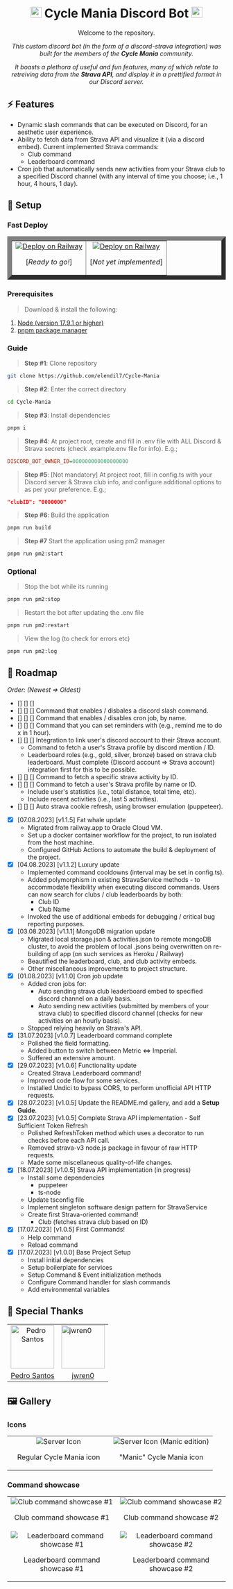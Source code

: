 <div align="center">
    <h1>
        <img width="25px" src="./public/icon/server-icon-emoji-512.png" alt="Server Icon">
        Cycle Mania Discord Bot
        <img width="25px" src="./public/icon/server-icon-emoji-512.png" alt="Server Icon">
    </h1>
    <p>Welcome to the repository.</p>
    <p><em>This custom discord bot (in the form of a discord-strava integration) was built for the members of the <b>Cycle Mania</b> community.</em></p>
    <p><em>It boasts a plethora of useful and fun features, many of which relate to retreiving data from the <b>Strava API</b>, and display it in a prettified format in our Discord server.</em></p>
</div>

## ⚡️ Features

- Dynamic slash commands that can be executed on Discord, for an aesthetic user experience.
- Ability to fetch data from Strava API and visualize it (via a discord embed). Current implemented Strava commands:
  - Club command
  - Leaderboard command
- Cron job that automatically sends new activities from your Strava club to a specified Discord channel (with any interval of time you choose; i.e., 1 hour, 4 hours, 1 day).

## 🚀 Setup

### Fast Deploy

<table border="10px">
  <tr>
    <td align="center">
      <a href="https://railway.app/template/PRJXLo?referralCode=aKyFfd"><img src="https://railway.app/button.svg" alt="Deploy on Railway" /></a>
      <p>[<em>Ready to go!</em>]</p>
    </td>
    <td align="center">
      <a href="https://heroku.com/deploy"><img src="https://www.herokucdn.com/deploy/button.svg" alt="Deploy on Railway" /></a>
      <p>[<em>Not yet implemented</em>]</p>
    </td>
  </tr>
</table>

### Prerequisites
> Download & install the following:
1. <a href="https://nodejs.org/en">Node (version 17.9.1 or higher)</a>
2. <a href="https://pnpm.io/installation">pnpm package manager</a>

### Guide

> **Step #1**: Clone repository

```bash
git clone https://github.com/elendil7/Cycle-Mania
```

> **Step #2**: Enter the correct directory
```bash
cd Cycle-Mania
```

> **Step #3**: Install dependencies
```bash
pnpm i
```

> **Step #4**: At project root, create and fill in .env file with ALL Discord & Strava secrets (check .example.env file for info). E.g.;
```ini
DISCORD_BOT_OWNER_ID=000000000000000000
```

> **Step #5**: [Not mandatory] At project root, fill in config.ts with your Discord server & Strava club info, and configure additional options to as per your preference. E.g.;
```json
"clubID": "0000000"
```

> **Step #6**: Build the application
```bash
pnpm run build
```

> **Step #7** Start the application using pm2 manager
```bash
pnpm run pm2:start
```

### Optional
> Stop the bot while its running
```bash
pnpm run pm2:stop
```

> Restart the bot after updating the .env file
```bash
pnpm run pm2:restart
```

> View the log (to check for errors etc)
```bash
pnpm run pm2:log
```

## 🚧 Roadmap

<em>Order: (Newest => Oldest)</em>

- [] [] [] 
- [] [] [] Command that enables / disbales a discord slash command.
- [] [] [] Command that enables / disables cron job, by name.
- [] [] [] Command that you can set reminders with (e.g., remind me to do x in 1 hour).
- [] [] [] Integration to link user's discord account to their Strava account.
  - Command to fetch a user's Strava profile by discord mention / ID.
  - Leaderboard roles (e.g., gold, silver, bronze) based on strava club leaderboard. Must complete {Discord account => Strava account} integration first for this to be possible.
- [] [] [] Command to fetch a specific strava activity by ID.
- [] [] [] Command to fetch a user's Strava profile by name or ID.
  - Include user's statistics (i.e., total distance, total time, etc).
  - Include recent activities (i.e., last 5 activities).
- [] [] [] Auto strava cookie refresh, using browser emulation (puppeteer).
- [x] [07.08.2023] [v1.1.5] Fat whale update
  - Migrated from railway.app to Oracle Cloud VM.
  - Set up a docker container workflow for the project, to run isolated from the host machine.
  - Configured GitHub Actions to automate the build & deployment of the project.
- [x] [04.08.2023] [v1.1.2] Luxury update
  - Implemented command cooldowns (interval may be set in config.ts).
  - Added polymorphism in existing StravaService methods - to accommodate flexibility when executing discord commands. Users can now search for clubs / club leaderboards by both:
    - Club ID
    - Club Name
  - Invoked the use of additional embeds for debugging / critical bug reporting purposes.
- [x] [03.08.2023] [v1.1.1] MongoDB migration update
  - Migrated local storage.json & activities.json to remote mongoDB cluster, to avoid the problem of local .jsons being overwritten on re-building of app (on such services as Heroku / Railway)
  - Beautified the leaderboard, club, and club activity embeds.
  - Other miscellaneous improvements to project structure.
- [x] [01.08.2023] [v1.1.0] Cron job update
  - Added cron jobs for:
    - Auto sending strava club leaderboard embed to specified discord channel on a daily basis.
    - Auto sending new activities (submitted by members of your strava club) to specified discord channel (checks for new activities on an hourly basis).
  - Stopped relying heavily on Strava's API.
- [x] [31.07.2023] [v1.0.7] Leaderboard command complete
  - Polished the field formatting.
  - Added button to switch between Metric <=> Imperial.
  - Suffered an extensive amount.
- [x] [29.07.2023] [v1.0.6] Functionality update
  - Created Strava Leaderboard command!
  - Improved code flow for some services.
  - Installed Undici to bypass CORS, to perform unofficial API HTTP requests.
- [x] [28.07.2023] [v1.0.5] Update the README.md gallery, and add a **Setup Guide**.
- [x] [23.07.2023] [v1.0.5] Complete Strava API implementation - Self Sufficient Token Refresh
  - Polished RefreshToken method which uses a decorator to run checks before each API call.
  - Removed strava-v3 node.js package in favour of raw HTTP requests.
  - Made some miscellaneous quality-of-life changes.
- [x] [18.07.2023] [v1.0.5] Strava API implementation (in progress)
  - Install some dependencies
    - puppeteer
    - ts-node
  - Update tsconfig file
  - Implement singleton software design pattern for StravaService
  - Create first Strava-oriented command!
    - Club (fetches strava club based on ID)
- [x] [17.07.2023] [v1.0.5] First Commands!
  - Help command
  - Reload command
- [x] [17.07.2023] [v1.0.0] Base Project Setup
  - Install initial dependencies
  - Setup boilerplate for services
  - Setup Command & Event initialization methods
  - Configure Command handler for slash commands
  - Add environmental variables

## 💖 Special Thanks

<table>
  <tr>
    <td align="center">
      <a href="https://github.com/pedrofsantoscom/">
        <img width=100px src="https://avatars.githubusercontent.com/u/2325978?v=4" alt="Pedro Santos" />
      </a>
    </td>
    <td>
      <a href="https://github.com/jwren0/">
        <img width=100px src="https://avatars.githubusercontent.com/u/85674414?v=4" alt="jwren0" />
      </a>
    </td>
  </tr>
  <tr>
    <td align="center">
      <a href="https://github.com/pedrofsantoscom/">Pedro Santos</a>
    </td>
    <td align="center">
      <a href="https://github.com/jwren0/">jwren0</a>
    </td>
  </tr>
</table>

## 🖼️ Gallery

### Icons

<table>
  <tr>
    <td width=50% align="center">
      <img src="./public/icon/server-icon-emoji-512.png" alt="Server Icon">
      <p>Regular Cycle Mania icon</p>
    </td>
    <td width=50% align="center">
      <img src="./public/icon/server-icon-manic-1024.png" alt="Server Icon (Manic edition)">
      <p>"Manic" Cycle Mania icon</p>
    </td>
  </tr>
</table>

### Command showcase

<table>
  <tr>
    <td align="center">
      <img src="./public/showcase/clubCmd_1.gif" alt="Club command showcase #1">
      <p>Club command showcase #1</p>
    </td>
    <td align="center">
      <img src="./public/showcase/clubCmd_2.gif" alt="Club command showcase #2">
      <p>Club command showcase #2</p>
    </td>
  </tr>
  <tr>
    <td align="center">
      <img src="./public/showcase/leaderboardCmd_1.gif" alt="Leaderboard command showcase #1">
      <p>Leaderboard command showcase #1</p>
    </td>
    <td align="center">
      <img src="./public/showcase/leaderboardCmd_2.gif" alt="Leaderboard command showcase #2">
      <p>Leaderboard command showcase #2</p>
    </td>
  </tr>
</table>
